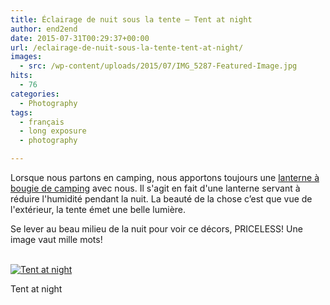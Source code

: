 ```yaml
---
title: Éclairage de nuit sous la tente – Tent at night
author: end2end
date: 2015-07-31T00:29:37+00:00
url: /eclairage-de-nuit-sous-la-tente-tent-at-night/
images:
  - src: /wp-content/uploads/2015/07/IMG_5287-Featured-Image.jpg
hits:
  - 76
categories:
  - Photography
tags:
  - français
  - long exposure
  - photography

---
```

Lorsque nous partons en camping, nous apportons toujours une [lanterne à bougie de camping](https://www.google.com/search?q=Lanterne+%C3%A0+bougie+de+camping) avec nous. Il s'agit en fait d'une lanterne servant à réduire l'humidité pendant la nuit. La beauté de la chose c’est que vue de l'extérieur, la tente émet une belle lumière.

Se lever au beau milieu de la nuit pour voir ce décors, PRICELESS!
Une image vaut mille mots!

[  
![Tent at night](/wp-content/uploads/2015/07/IMG_5287_e2ez-672x448.jpg)  
](https://www.flickr.com/photos/154618444@N05/23729082528/in/album-72157689242914796/) 

Tent at night
